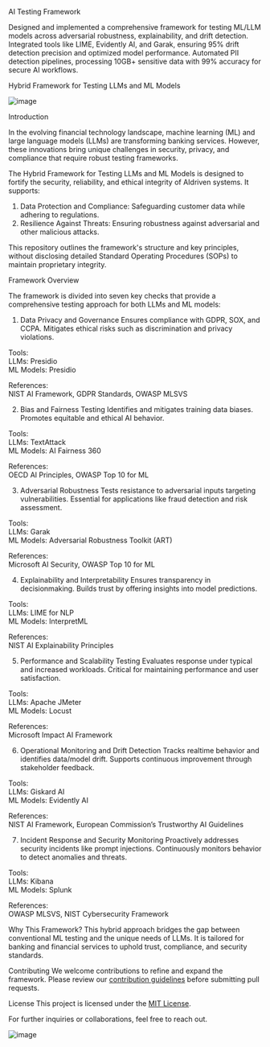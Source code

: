 AI Testing Framework


Designed and implemented a comprehensive framework for testing ML/LLM models across adversarial robustness, explainability, and drift detection.
Integrated  tools like LIME, Evidently AI, and Garak, ensuring 95% drift detection precision and optimized model performance.
Automated PII detection pipelines, processing 10GB+ sensitive data with 99% accuracy for secure AI workflows.

Hybrid Framework for Testing LLMs and ML Models

![image](https://github.com/user-attachments/assets/d474aaa5-0ccd-4013-acfe-7fea73272397)


Introduction

In the evolving financial technology landscape, machine learning (ML) and large language models (LLMs) are transforming banking services. However, these innovations bring unique challenges in security, privacy, and compliance that require robust testing frameworks.

The Hybrid Framework for Testing LLMs and ML Models is designed to fortify the security, reliability, and ethical integrity of AIdriven systems. It supports:
1. Data Protection and Compliance: Safeguarding customer data while adhering to regulations.
2. Resilience Against Threats: Ensuring robustness against adversarial and other malicious attacks.

This repository outlines the framework's structure and key principles, without disclosing detailed Standard Operating Procedures (SOPs) to maintain proprietary integrity.


Framework Overview

The framework is divided into seven key checks that provide a comprehensive testing approach for both LLMs and ML models:

1. Data Privacy and Governance
 Ensures compliance with GDPR, SOX, and CCPA.
 Mitigates ethical risks such as discrimination and privacy violations.

Tools:  
LLMs: Presidio  
ML Models: Presidio  

References:  
NIST AI Framework, GDPR Standards, OWASP MLSVS  



2. Bias and Fairness Testing
 Identifies and mitigates training data biases.
 Promotes equitable and ethical AI behavior.

Tools:  
LLMs: TextAttack  
ML Models: AI Fairness 360  

References:  
OECD AI Principles, OWASP Top 10 for ML  



3. Adversarial Robustness
 Tests resistance to adversarial inputs targeting vulnerabilities.
 Essential for applications like fraud detection and risk assessment.

Tools:  
LLMs: Garak  
ML Models: Adversarial Robustness Toolkit (ART)  

References:  
Microsoft AI Security, OWASP Top 10 for ML  



4. Explainability and Interpretability
 Ensures transparency in decisionmaking.
 Builds trust by offering insights into model predictions.

Tools:  
LLMs: LIME for NLP  
ML Models: InterpretML  

References:  
NIST AI Explainability Principles  


5. Performance and Scalability Testing
 Evaluates response under typical and increased workloads.
 Critical for maintaining performance and user satisfaction.

Tools:  
LLMs: Apache JMeter  
ML Models: Locust  

References:  
Microsoft Impact AI Framework  



6. Operational Monitoring and Drift Detection
 Tracks realtime behavior and identifies data/model drift.
 Supports continuous improvement through stakeholder feedback.

Tools:  
LLMs: Giskard AI  
ML Models: Evidently AI  

References:  
NIST AI Framework, European Commission’s Trustworthy AI Guidelines  



7. Incident Response and Security Monitoring
 Proactively addresses security incidents like prompt injections.
 Continuously monitors behavior to detect anomalies and threats.

Tools:  
LLMs: Kibana  
ML Models: Splunk  

References:  
OWASP MLSVS, NIST Cybersecurity Framework  


Why This Framework?
This hybrid approach bridges the gap between conventional ML testing and the unique needs of LLMs. It is tailored for banking and financial services to uphold trust, compliance, and security standards.

Contributing
We welcome contributions to refine and expand the framework. Please review our [contribution guidelines](CONTRIBUTING.md) before submitting pull requests.



 License
This project is licensed under the [MIT License](LICENSE).



For further inquiries or collaborations, feel free to reach out.

![image](https://github.com/user-attachments/assets/2d82e127-99f8-4d03-8f24-44b9538b83f0)

